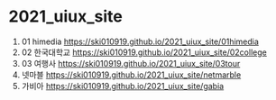 # 2021_uiux_site
1. 01 himedia https://ski010919.github.io/2021_uiux_site/01himedia
1. 02 한국대학교 https://ski010919.github.io/2021_uiux_site/02college
1. 03 여행사 https://ski010919.github.io/2021_uiux_site/03tour
1. 넷마블 https://ski010919.github.io/2021_uiux_site/netmarble
1. 가비아 https://ski010919.github.io/2021_uiux_site/gabia
